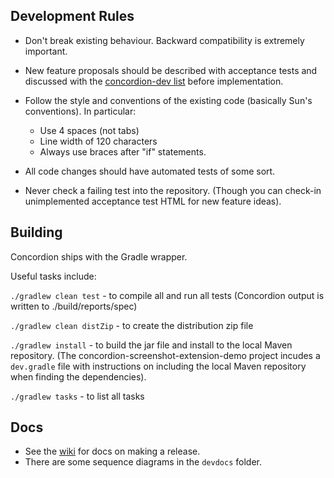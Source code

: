 Development Rules
-----------------

* Don't break existing behaviour. Backward compatibility is extremely important.

* New feature proposals should be described with acceptance tests and discussed with the [concordion-dev list](https://groups.google.com/forum/#!forum/concordion-dev) before implementation.

* Follow the style and conventions of the existing code (basically Sun's conventions). In particular:
  - Use 4 spaces (not tabs) 
  - Line width of 120 characters
  - Always use braces after "if" statements.

* All code changes should have automated tests of some sort.

* Never check a failing test into the repository. (Though you can check-in unimplemented acceptance test HTML for new feature ideas). 

Building
--------
Concordion ships with the Gradle wrapper.

Useful tasks include:

`./gradlew clean test`
    - to compile all and run all tests (Concordion output is written to ./build/reports/spec)

`./gradlew clean distZip`
    - to create the distribution zip file

`./gradlew install`
    - to build the jar file and install to the local Maven repository. (The concordion-screenshot-extension-demo project incudes a `dev.gradle` file with instructions on including the local Maven repository when finding the dependencies).

`./gradlew tasks`
    - to list all tasks

Docs
----
 - See the [wiki](https://code.google.com/p/concordion/w/list) for docs on making a release.
 - There are some sequence diagrams in the `devdocs` folder.
